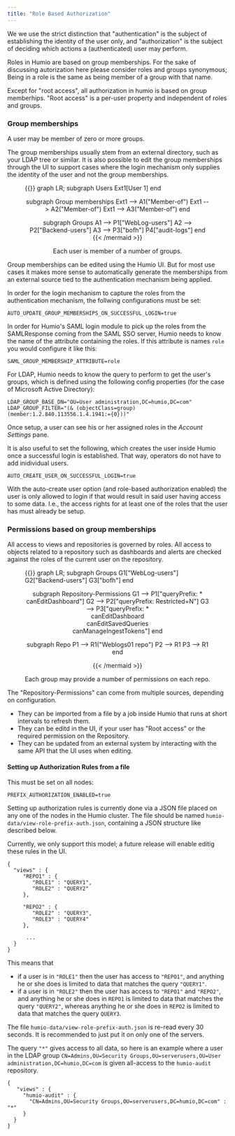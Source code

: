 ```yaml
---
title: "Role Based Authorization"
---
```


We we use the strict distinction that "authentication" is the subject
of establishing the identity of the user only, and "authorization" is
the subject of deciding which actions a (authenticated) user may
perform.

Roles in Humio are based on group memberships. For the sake of
discussing autorization here please consider roles and groups
synonymous; Being in a role is the same as being member of a group
with that name.

Except for "root access", all authorization in humio is based on group memberhips. "Root access" is a per-user property and independent of roles and groups.

### Group memberships

A user may be member of zero or more groups.

The group memberships usually stem from an external directory, such as
your LDAP tree or similar. It is also possible to edit the group
memberships through the UI to support cases where the login mechanism
only supplies the identity of the user and not the group memberships.

<figure>
{{<mermaid align="center">}}
graph LR;
  subgraph Users
    Ext1[User 1]
  end

  subgraph Group memberships
    Ext1 --> A1("Member-of")
    Ext1 --> A2("Member-of")
    Ext1 --> A3("Member-of")
  end

  subgraph Groups
    A1 --> P1["WebLog-users"]
    A2 --> P2["Backend-users"]
    A3 --> P3["bofh"]
           P4["audit-logs"]
  end
{{< /mermaid >}}
<figcaption>Each user is member of a number of groups.</figcaption>
</figure>

Group memberships can be edited using the Humio UI. But for most use cases it makes more sense to automatically generate the memberships from an external source tied to the authentication mechanism being applied.

In order for the login mechanism to capture the roles from the authentication mechanism, the follwing configurations must be set:

```
AUTO_UPDATE_GROUP_MEMBERSHIPS_ON_SUCCESSFUL_LOGIN=true
```

In order for Humio's SAML login module to pick up the roles from the SAMLResponse coming from the SAML SSO server, Humio needs to know the name of the attribute containing the roles.  If this attribute is names `role` you would configure it like this:

```
SAML_GROUP_MEMBERSHIP_ATTRIBUTE=role
```

For LDAP, Humio needs to know the query to perform to get the user's groups, which is defined using the following config properties (for the case of Microsoft Active Directory):

```
LDAP_GROUP_BASE_DN="OU=User administration,DC=humio,DC=com"
LDAP_GROUP_FILTER="(& (objectClass=group) (member:1.2.840.113556.1.4.1941:={0}))"
```

Once setup, a user can see his or her assigned roles in the *Account Settings* pane.

It is also useful to set the following, which creates the user inside Humio once a successful login is established.  That way, operators do not have to add inidividual users.

```
AUTO_CREATE_USER_ON_SUCCESSFUL_LOGIN=true
```

With the auto-create user option (and role-based authorization enabled) the user is only allowed to login if that would result in said user having access to some data.  I.e., the access rights for at least one of the roles that the user has must already be setup.


### Permissions based on group memberships

All access to views and repositories is governed by roles. All access
to objects related to a repository such as dashboards and alerts are
checked against the roles of the current user on the repository.

<figure>
{{<mermaid align="center">}}
graph LR;
  subgraph Groups
    G1["WebLog-users"]
    G2["Backend-users"]
    G3["bofh"]
  end
  
  subgraph Repository-Permissions
    G1 --> P1["queryPrefix: *<br>canEditDashboard"]
    G2 --> P2["queryPrefix: Restricted=N"]
    G3 --> P3["queryPrefix: *<br>canEditDashboard<br>canEditSavedQueries<br>canManageIngestTokens"]
  end

  subgraph Repo
  P1 --> R1("Weblogs01 repo")
  P2 --> R1
  P3 --> R1
  end

{{< /mermaid >}}
<figcaption>Each group may provide a number of permissions on each repo.</figcaption>
</figure>

The "Repository-Permissions" can come from multiple sources, depending on configuration.

* They can be imported from a file by a job inside Humio that runs at short intervals to refresh them.
* They can be editd in the UI, if your user has "Root access" or the required permission on the Repository.
* They can be updated from an external system by interacting with the same API that the UI uses when editing.


#### Setting up Authorization Rules from a file

This must be set on all nodes:

```
PREFIX_AUTHORIZATION_ENABLED=true
```

Setting up authorization rules is currently done via a JSON file placed on any one of the nodes in the Humio cluster.  The file should be named `humio-data/view-role-prefix-auth.json`, containing a JSON structure like described below.

Currently, we only support this model; a future release will enable editig these rules in the UI.

```
{
  "views" : {
     "REPO1" : {
        "ROLE1" : "QUERY1",
        "ROLE2" : "QUERY2"
     },
      
     "REPO2" : {
        "ROLE2" : "QUERY3",
        "ROLE3" : "QUERY4"
     },
     
      ...
  }
}
```

This means that 

- if a user is in `"ROLE1"` then the user has access to `"REPO1"`, and anything he or she does is limited to data that matches the query `"QUERY1"`. 
- if a user is in `"ROLE2"` then the user has access to `"REPO1"` and `"REPO2"`, and anything he or she does in `REPO1` is limited to data that matches the query `"QUERY2"`, whereas anything he or she does in `REPO2` is limited to data that matches the query `QUERY3`.

The file `humio-data/view-role-prefix-auth.json` is re-read every 30 seconds.  It is recommended to just put it on only one of the servers.

The query `"*"` gives access to all data, so here is an example where a user in the LDAP group `CN=Admins,OU=Security Groups,OU=serverusers,OU=User administration,DC=humio,DC=com` is given all-access to the `humio-audit` repository.

```
{
   "views" : {
     "humio-audit" : {
       "CN=Admins,OU=Security Groups,OU=serverusers,DC=humio,DC=com" : "*"
     } 
  }
}
```